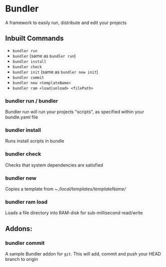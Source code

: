 # Bundler

A framework to easily run, distribute and edit your projects

## Inbuilt Commands

* `bundler run`
* `bundler` (same as `bundler run`)
* `bundler install`
* `bundler check`
* `bundler init` (same as `bundler new init`)
* `bundler commit`
* `bundler new <templateName>`
* `bundler ram <load|unload> <filePath>`

### bundler run / bundler

Bundler run will run your projects "scripts", as specified within your bundle.yaml file

### bundler install

Runs install scripts in bundle

### bundler check

Checks that system dependencies are satisfied

### bundler new

Copies a template from _~./local/templates/templateName/_

### bundler ram load

Loads a file directory into RAM-disk for sub-millisecond read/write

## Addons:

### bundler commit

A sample Bundler addon for `git`. This will add, commit and push your HEAD branch to origin
